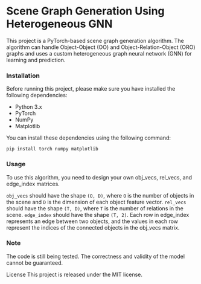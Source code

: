 # Scene Graph Generation Using Heterogeneous GNN
This project is a PyTorch-based scene graph generation algorithm. The algorithm can handle Object-Object (OO) and Object-Relation-Object (ORO) graphs and uses a custom heterogeneous graph neural network (GNN) for learning and prediction.

### Installation
Before running this project, please make sure you have installed the following dependencies:

- Python 3.x
- PyTorch
- NumPy
- Matplotlib

You can install these dependencies using the following command:

```
pip install torch numpy matplotlib
```

### Usage
To use this algorithm, you need to design your own obj_vecs, rel_vecs, and edge_index matrices.

`obj_vecs` should have the shape `(O, D)`, where `O` is the number of objects in the scene and `D` is the dimension of each object feature vector. `rel_vecs` should have the shape `(T, D)`, where `T` is the number of relations in the scene. `edge_index` should have the shape `(T, 2)`. Each row in edge_index represents an edge between two objects, and the values in each row represent the indices of the connected objects in the obj_vecs matrix.

### Note
The code is still being tested. The correctness and validity of the model cannot be guaranteed.

License
This project is released under the MIT license.
